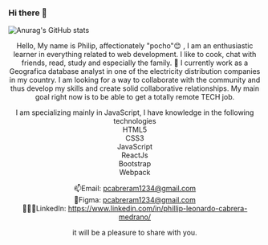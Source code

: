 ### Hi there 👋

<!--
**pcabreram1234/pcabreram1234** is a ✨ _special_ ✨ repository because its `README.md` (this file) appears on your GitHub profile.

Here are some ideas to get you started:

- 🔭 I’m currently working on ...
- 🌱 I’m currently learning ...
- 👯 I’m looking to collaborate on ...
- 🤔 I’m looking for help with ...
- 💬 Ask me about ...
- 📫 How to reach me: ...
- 😄 Pronouns: ...
- ⚡ Fun fact: ...
-->

![Anurag's GitHub stats](https://github-readme-stats.vercel.app/api?username=pcabreram1234&show_icons=true&theme=dark)

<center>Hello, My name is Philip, affectionately "pocho"😊 , I am an enthusiastic learner in everything related to web development. I like to cook, chat with friends, read, study and especially the family. 🔭 I currently work as a Geografica database analyst in one of the electricity distribution companies in my country. I am looking for a way to collaborate with the community and thus develop my skills and create solid collaborative relationships. My main goal right now is to be able to get a totally remote TECH job.<center/>

I am specializing mainly in JavaScript, I have knowledge in the following technologies </br>
HTML5 </br>
CSS3 </br>
JavaScript </br>
ReactJs </br>
Bootstrap </br>
Webpack </br>


📫Email: pcabreram1234@gmail.com </br>
🎨Figma: pcabreram1234@gmail.com </br>
👩🏽‍✈️LinkedIn: https://www.linkedin.com/in/phillip-leonardo-cabrera-medrano/ </br>




it will be a pleasure to share with you.
